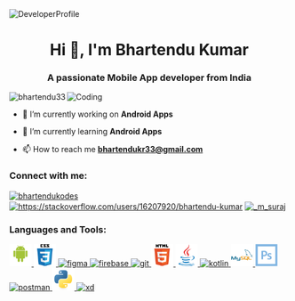 <img alt="DeveloperProfile" width="2000" height="200" src="https://media-exp1.licdn.com/dms/image/C5616AQFe1a3HBfjA7w/profile-displaybackgroundimage-shrink_350_1400/0/1634049645112?e=1649289600&v=beta&t=0Ap2OLltD8DeszotG4PQtsrOI4mcCbZxKLLPeMLR65Q">
<h1 align="center">Hi 👋, I'm Bhartendu Kumar</h1>
<h3 align="center">A passionate Mobile App developer from India</h3>
<img align="right" alt="Coding" width="400" src="https://i.pinimg.com/originals/b7/93/ae/b793aebd01b9271b999d03dfaf76be21.gif" >
<p align="left"> <img
        src="https://komarev.com/ghpvc/?username=bhartendu33&label=Profile%20views&color=0e75b6&style=flat"
        alt="bhartendu33" /> </p>

- 🔭 I’m currently working on **Android Apps**

- 🌱 I’m currently learning **Android Apps**

- 📫 How to reach me **bhartendukr33@gmail.com**

<h3 align="left">Connect with me:</h3>
<p align="left">
    <a href="https://linkedin.com/in/bhartendukodes" target="blank"><img align="center"
            src="https://raw.githubusercontent.com/rahuldkjain/github-profile-readme-generator/master/src/images/icons/Social/linked-in-alt.svg"
            alt="bhartendukodes" height="30" width="40" /></a>
    <a href="https://stackoverflow.com/users/https://stackoverflow.com/users/16207920/bhartendu-kumar"
        target="blank"><img align="center"
            src="https://raw.githubusercontent.com/rahuldkjain/github-profile-readme-generator/master/src/images/icons/Social/stack-overflow.svg"
            alt="https://stackoverflow.com/users/16207920/bhartendu-kumar" height="30" width="40" /></a>
    <a href="https://instagram.com/_m_suraj" target="blank"><img align="center"
            src="https://raw.githubusercontent.com/rahuldkjain/github-profile-readme-generator/master/src/images/icons/Social/instagram.svg"
            alt="_m_suraj" height="30" width="40" /></a>
</p>

<h3 align="left">Languages and Tools:</h3>
<p align="left"> 
    <a href="https://developer.android.com" target="_blank" rel="noreferrer"> <img
            src="https://raw.githubusercontent.com/devicons/devicon/master/icons/android/android-original-wordmark.svg"
            alt="android" width="40" height="40" /> </a> <a href="https://www.w3schools.com/css/" target="_blank"
        rel="noreferrer"> <img
            src="https://raw.githubusercontent.com/devicons/devicon/master/icons/css3/css3-original-wordmark.svg"
            alt="css3" width="40" height="40" /> </a> <a href="https://www.figma.com/" target="_blank" rel="noreferrer">
        <img src="https://www.vectorlogo.zone/logos/figma/figma-icon.svg" alt="figma" width="40" height="40" /> </a> <a
        href="https://firebase.google.com/" target="_blank" rel="noreferrer"> <img
            src="https://www.vectorlogo.zone/logos/firebase/firebase-icon.svg" alt="firebase" width="40" height="40" />
    </a> <a href="https://git-scm.com/" target="_blank" rel="noreferrer"> <img
            src="https://www.vectorlogo.zone/logos/git-scm/git-scm-icon.svg" alt="git" width="40" height="40" /> </a> <a
        href="https://www.w3.org/html/" target="_blank" rel="noreferrer"> <img
            src="https://raw.githubusercontent.com/devicons/devicon/master/icons/html5/html5-original-wordmark.svg"
            alt="html5" width="40" height="40" /> </a> <a href="https://www.java.com" target="_blank" rel="noreferrer">
        <img src="https://raw.githubusercontent.com/devicons/devicon/master/icons/java/java-original.svg" alt="java"
            width="40" height="40" /> </a> <a href="https://kotlinlang.org" target="_blank" rel="noreferrer"> <img
            src="https://www.vectorlogo.zone/logos/kotlinlang/kotlinlang-icon.svg" alt="kotlin" width="40"
            height="40" /> </a> <a href="https://www.mysql.com/" target="_blank" rel="noreferrer"> <img
            src="https://raw.githubusercontent.com/devicons/devicon/master/icons/mysql/mysql-original-wordmark.svg"
            alt="mysql" width="40" height="40" /> </a> <a href="https://www.photoshop.com/en" target="_blank"
        rel="noreferrer"> <img
            src="https://raw.githubusercontent.com/devicons/devicon/master/icons/photoshop/photoshop-line.svg"
            alt="photoshop" width="40" height="40" /> </a> <a href="https://postman.com" target="_blank"
        rel="noreferrer"> <img src="https://www.vectorlogo.zone/logos/getpostman/getpostman-icon.svg" alt="postman"
            width="40" height="40" /> </a> <a href="https://www.python.org" target="_blank" rel="noreferrer"> <img
            src="https://raw.githubusercontent.com/devicons/devicon/master/icons/python/python-original.svg"
            alt="python" width="40" height="40" /> </a> <a href="https://www.adobe.com/products/xd.html" target="_blank"
        rel="noreferrer"> <img src="https://cdn.worldvectorlogo.com/logos/adobe-xd.svg" alt="xd" width="40"
            height="40" /> </a> </p>
